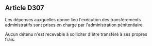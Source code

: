 Article D307
----
Les dépenses auxquelles donne lieu l'exécution des transfèrements administratifs
sont prises en charge par l'administration pénitentiaire.

Aucun détenu n'est recevable à solliciter d'être transféré à ses propres frais.
